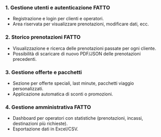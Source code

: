 ### 1. **Gestione utenti e autenticazione** FATTO
- Registrazione e login per clienti e operatori.
- Area riservata per visualizzare prenotazioni, modificare dati, ecc.

### 2. **Storico prenotazioni** FATTO
- Visualizzazione e ricerca delle prenotazioni passate per ogni cliente.
- Possibilità di scaricare di nuovo PDF/JSON delle prenotazioni precedenti.

### 3. **Gestione offerte e pacchetti** 
- Sezione per offerte speciali, last minute, pacchetti viaggio personalizzati.
- Applicazione automatica di sconti o promozioni.

### 4. **Gestione amministrativa** FATTO
- Dashboard per operatori con statistiche (prenotazioni, incassi, destinazioni più richieste).
- Esportazione dati in Excel/CSV.